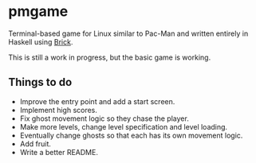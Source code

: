 # pmgame

Terminal-based game for Linux similar to Pac-Man and written entirely in Haskell using [Brick](https://hackage.haskell.org/package/brick).

This is still a work in progress, but the basic game is working.

## Things to do

* Improve the entry point and add a start screen.
* Implement high scores.
* Fix ghost movement logic so they chase the player.
* Make more levels, change level specification and level loading.
* Eventually change ghosts so that each has its own movement logic.
* Add fruit.
* Write a better README.
